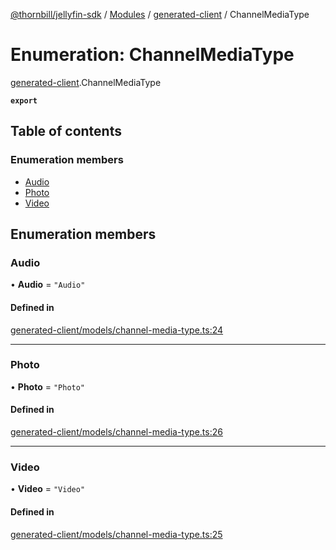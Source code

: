 [@thornbill/jellyfin-sdk](../README.md) / [Modules](../modules.md) / [generated-client](../modules/generated_client.md) / ChannelMediaType

# Enumeration: ChannelMediaType

[generated-client](../modules/generated_client.md).ChannelMediaType

**`export`**

## Table of contents

### Enumeration members

- [Audio](generated_client.ChannelMediaType.md#audio)
- [Photo](generated_client.ChannelMediaType.md#photo)
- [Video](generated_client.ChannelMediaType.md#video)

## Enumeration members

### Audio

• **Audio** = `"Audio"`

#### Defined in

[generated-client/models/channel-media-type.ts:24](https://github.com/thornbill/jellyfin-sdk-typescript/blob/c65c42e/src/generated-client/models/channel-media-type.ts#L24)

___

### Photo

• **Photo** = `"Photo"`

#### Defined in

[generated-client/models/channel-media-type.ts:26](https://github.com/thornbill/jellyfin-sdk-typescript/blob/c65c42e/src/generated-client/models/channel-media-type.ts#L26)

___

### Video

• **Video** = `"Video"`

#### Defined in

[generated-client/models/channel-media-type.ts:25](https://github.com/thornbill/jellyfin-sdk-typescript/blob/c65c42e/src/generated-client/models/channel-media-type.ts#L25)
